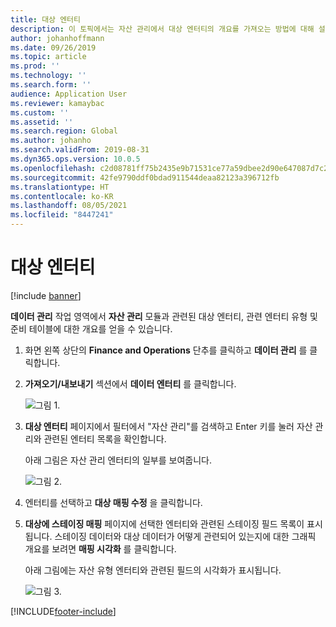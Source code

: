 ```yaml
---
title: 대상 엔터티
description: 이 토픽에서는 자산 관리에서 대상 엔터티의 개요를 가져오는 방법에 대해 설명합니다.
author: johanhoffmann
ms.date: 09/26/2019
ms.topic: article
ms.prod: ''
ms.technology: ''
ms.search.form: ''
audience: Application User
ms.reviewer: kamaybac
ms.custom: ''
ms.assetid: ''
ms.search.region: Global
ms.author: johanho
ms.search.validFrom: 2019-08-31
ms.dyn365.ops.version: 10.0.5
ms.openlocfilehash: c2d08781ff75b2435e9b71531ce77a59dbee2d90e647087d7c2c58bb4b1227e1
ms.sourcegitcommit: 42fe9790ddf0bdad911544deaa82123a396712fb
ms.translationtype: HT
ms.contentlocale: ko-KR
ms.lasthandoff: 08/05/2021
ms.locfileid: "8447241"
---
```

# <a name="target-entities"></a>대상 엔터티

[!include [banner](../../includes/banner.md)]

 

**데이터 관리** 작업 영역에서 **자산 관리** 모듈과 관련된 대상 엔터티, 관련 엔터티 유형 및 준비 테이블에 대한 개요를 얻을 수 있습니다. 

1. 화면 왼쪽 상단의 **Finance and Operations** 단추를 클릭하고 **데이터 관리** 를 클릭합니다.

2. **가져오기/내보내기** 섹션에서 **데이터 엔터티** 를 클릭합니다. 

    ![그림 1.](media/01-data-management.png)

3. **대상 엔터티** 페이지에서 필터에서 "자산 관리"를 검색하고 Enter 키를 눌러 자산 관리와 관련된 엔터티 목록을 확인합니다.

    아래 그림은 자산 관리 엔터티의 일부를 보여줍니다.

   ![그림 2.](media/02-data-management.png)

4. 엔터티를 선택하고 **대상 매핑 수정** 을 클릭합니다.

5. **대상에 스테이징 매핑** 페이지에 선택한 엔터티와 관련된 스테이징 필드 목록이 표시됩니다. 스테이징 데이터와 대상 데이터가 어떻게 관련되어 있는지에 대한 그래픽 개요를 보려면 **매핑 시각화** 를 클릭합니다. 

    아래 그림에는 자산 유형 엔터티와 관련된 필드의 시각화가 표시됩니다.

    ![그림 3.](media/03-data-management.png)



[!INCLUDE[footer-include](../../../includes/footer-banner.md)]